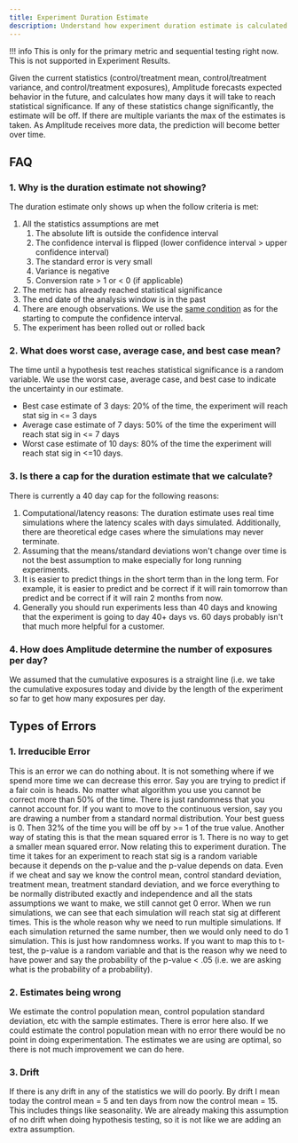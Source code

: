 ```yaml
---
title: Experiment Duration Estimate
description: Understand how experiment duration estimate is calculated
---
```


!!! info
    This is only for the primary metric and sequential testing right now. This is not supported in Experiment Results.

Given the current statistics (control/treatment mean, control/treatment variance, and control/treatment exposures), Amplitude forecasts expected behavior in the future, and calculates how many days it will take to reach statistical significance. If any of these statistics change significantly, the estimate will be off. If there are multiple variants the max of the estimates is taken. As Amplitude receives more data, the prediction will become better over time. 

## FAQ

### 1. Why is the duration estimate not showing?

The duration estimate only shows up when the follow criteria is met:

1. All the statistics assumptions are met
    1. The absolute lift is outside the confidence interval
    2. The confidence interval is flipped (lower confidence interval > upper confidence interval)
    3. The standard error is very small
    4. Variance is negative
    5. Conversion rate > 1 or < 0 (if applicable)
2. The metric has already reached statistical significance
3. The end date of the analysis window is in the past
4. There are enough observations. We use the [same condition](https://help.amplitude.com/hc/en-us/articles/4403176829709-How-Amplitude-Experiment-uses-sequential-testing-for-statistical-inference#why-don%E2%80%99t-i-see-any-confidence-interval-on-the-confidence-interv) as for the starting to compute the confidence interval. 
5. The experiment has been rolled out or rolled back

### 2. What does worst case, average case, and best case mean?

The time until a hypothesis test reaches statistical significance is a random variable. We use the worst case, average case, and best case to indicate the uncertainty in our estimate. 

* Best case estimate of 3 days: 20% of the time, the experiment will reach stat sig in <= 3 days
* Average case estimate of 7 days: 50% of the time the experiment will reach stat sig in <= 7 days
* Worst case estimate of 10 days: 80% of the time the experiment will reach stat sig in <=10 days.

### 3. Is there a cap for the duration estimate that we calculate?

There is currently a 40 day cap for the following reasons:

1. Computational/latency reasons: The duration estimate uses real time simulations where the latency scales with days simulated. Additionally, there are theoretical edge cases where the simulations may never terminate.
2. Assuming that the means/standard deviations won't change over time is not the best assumption to make especially for long running experiments.
3. It is easier to predict things in the short term than in the long term. For example, it is easier to predict and be correct if it will rain tomorrow than predict and be correct if it will rain 2 months from now.
4. Generally you should run experiments less than 40 days and knowing that the experiment is going to day 40+ days vs. 60 days probably isn't that much more helpful for a customer.

### 4. How does Amplitude determine the number of exposures per day?

We assumed that the cumulative exposures is a straight line (i.e. we take the cumulative exposures today and divide by the length of the experiment so far to get how many exposures per day. 

## Types of Errors

### 1. Irreducible Error

This is an error we can do nothing about. It is not something where if we spend more time we can decrease this error. Say you are trying to predict if a fair coin is heads. No matter what algorithm you use you cannot be correct more than 50% of the time. There is just randomness that you cannot account for. If you want to move to the continuous version, say you are drawing a number from a standard normal distribution. Your best guess is 0. Then 32% of the time you will be off by >= 1 of the true value. Another way of stating this is that the mean squared error is 1. There is no way to get a smaller mean squared error. Now relating this to experiment duration. The time it takes for an experiment to reach stat sig is a random variable because it depends on the p-value and the p-value depends on data. Even if we cheat and say we know the control mean, control standard deviation, treatment mean, treatment standard deviation, and we force everything to be normally distributed exactly and independence and all the stats assumptions we want to make, we still cannot get 0 error. When we run simulations, we can see that each simulation will reach stat sig at different times. This is the whole reason why we need to run multiple simulations. If each simulation returned the same number, then we would only need to do 1 simulation. This is just how randomness works. If you want to map this to t-test, the p-value is a random variable and that is the reason why we need to have power and say the probability of the p-value < .05 (i.e. we are asking what is the probability of a probability).

### 2. Estimates being wrong

We estimate the control population mean, control population standard deviation, etc with the sample estimates. There is error here also. If we could estimate the control population mean with no error there would be no point in doing experimentation. The estimates we are using are optimal, so there is not much improvement we can do here.

### 3. Drift

If there is any drift in any of the statistics we will do poorly. By drift I mean today the control mean = 5 and ten days from now the control mean = 15. This includes things like seasonality. We are already making this assumption of no drift when doing hypothesis testing, so it is not like we are adding an extra assumption.
